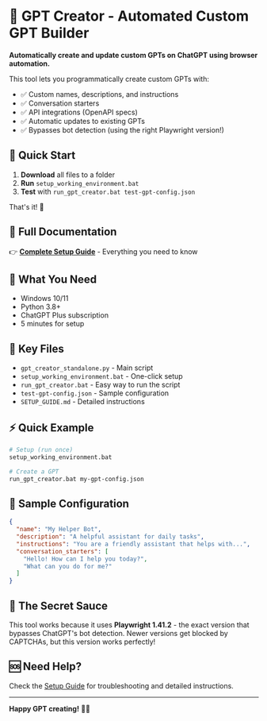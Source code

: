 # 🤖 GPT Creator - Automated Custom GPT Builder

**Automatically create and update custom GPTs on ChatGPT using browser automation.**

This tool lets you programmatically create custom GPTs with:
- ✅ Custom names, descriptions, and instructions
- ✅ Conversation starters
- ✅ API integrations (OpenAPI specs)
- ✅ Automatic updates to existing GPTs
- ✅ Bypasses bot detection (using the right Playwright version!)

## 🚀 Quick Start

1. **Download** all files to a folder
2. **Run** `setup_working_environment.bat` 
3. **Test** with `run_gpt_creator.bat test-gpt-config.json`

That's it! 🎉

## 📖 Full Documentation

👉 **[Complete Setup Guide](SETUP_GUIDE.md)** - Everything you need to know

## 🎯 What You Need

- Windows 10/11
- Python 3.8+
- ChatGPT Plus subscription
- 5 minutes for setup

## 🔧 Key Files

- `gpt_creator_standalone.py` - Main script
- `setup_working_environment.bat` - One-click setup
- `run_gpt_creator.bat` - Easy way to run the script
- `test-gpt-config.json` - Sample configuration
- `SETUP_GUIDE.md` - Detailed instructions

## ⚡ Quick Example

```bash
# Setup (run once)
setup_working_environment.bat

# Create a GPT
run_gpt_creator.bat my-gpt-config.json
```

## 🎨 Sample Configuration

```json
{
  "name": "My Helper Bot",
  "description": "A helpful assistant for daily tasks",
  "instructions": "You are a friendly assistant that helps with...",
  "conversation_starters": [
    "Hello! How can I help you today?",
    "What can you do for me?"
  ]
}
```

## 🔑 The Secret Sauce

This tool works because it uses **Playwright 1.41.2** - the exact version that bypasses ChatGPT's bot detection. Newer versions get blocked by CAPTCHAs, but this version works perfectly!

## 🆘 Need Help?

Check the [Setup Guide](SETUP_GUIDE.md) for troubleshooting and detailed instructions.

---

**Happy GPT creating!** 🤖✨ 